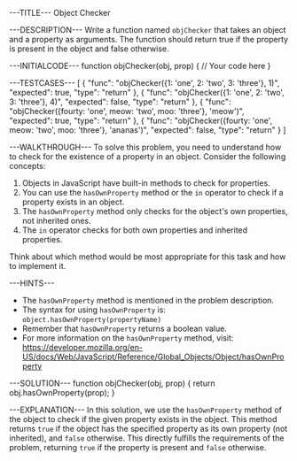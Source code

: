 ---TITLE---
Object Checker

---DESCRIPTION---
Write a function named `objChecker` that takes an object and a property as arguments. The function should return true if the property is present in the object and false otherwise.

---INITIALCODE---
function objChecker(obj, prop) {
  // Your code here
}

---TESTCASES---
[
  {
    "func": "objChecker({1: 'one', 2: 'two', 3: 'three'}, 1)",
    "expected": true,
    "type": "return"
  },
  {
    "func": "objChecker({1: 'one', 2: 'two', 3: 'three'}, 4)",
    "expected": false,
    "type": "return"
  },
  {
    "func": "objChecker({fourty: 'one', meow: 'two', moo: 'three'}, 'meow')",
    "expected": true,
    "type": "return"
  },
  {
    "func": "objChecker({fourty: 'one', meow: 'two', moo: 'three'}, 'ananas')",
    "expected": false,
    "type": "return"
  }
]

---WALKTHROUGH---
To solve this problem, you need to understand how to check for the existence of a property in an object. Consider the following concepts:

1. Objects in JavaScript have built-in methods to check for properties.
2. You can use the `hasOwnProperty` method or the `in` operator to check if a property exists in an object.
3. The `hasOwnProperty` method only checks for the object's own properties, not inherited ones.
4. The `in` operator checks for both own properties and inherited properties.

Think about which method would be most appropriate for this task and how to implement it.

---HINTS---
- The `hasOwnProperty` method is mentioned in the problem description.
- The syntax for using `hasOwnProperty` is: `object.hasOwnProperty(propertyName)`
- Remember that `hasOwnProperty` returns a boolean value.
- For more information on the `hasOwnProperty` method, visit: https://developer.mozilla.org/en-US/docs/Web/JavaScript/Reference/Global_Objects/Object/hasOwnProperty

---SOLUTION---
function objChecker(obj, prop) {
  return obj.hasOwnProperty(prop);
}

---EXPLANATION---
In this solution, we use the `hasOwnProperty` method of the object to check if the given property exists in the object. This method returns `true` if the object has the specified property as its own property (not inherited), and `false` otherwise. This directly fulfills the requirements of the problem, returning `true` if the property is present and `false` otherwise.
